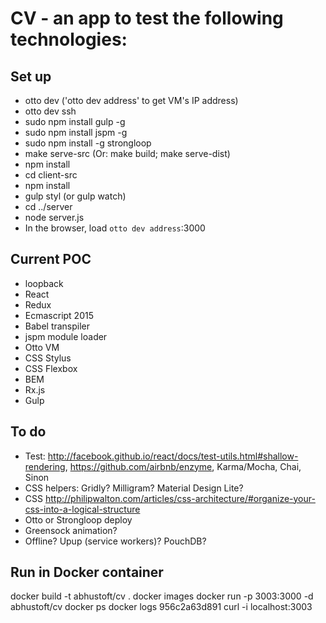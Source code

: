 # CV - an app to test the following technologies:

## Set up
* otto dev ('otto dev address' to get VM's IP address)
* otto dev ssh
* sudo npm install gulp -g
* sudo npm install jspm -g
* sudo npm install -g strongloop
* make serve-src (Or: make build; make serve-dist)
* npm install
* cd client-src
* npm install
* gulp styl (or gulp watch)
* cd ../server
* node server.js
* In the browser, load `otto dev address`:3000

## Current POC
* loopback
* React
* Redux
* Ecmascript 2015
* Babel transpiler
* jspm module loader
* Otto VM
* CSS Stylus
* CSS Flexbox
* BEM
* Rx.js
* Gulp

## To do
* Test: http://facebook.github.io/react/docs/test-utils.html#shallow-rendering, https://github.com/airbnb/enzyme, Karma/Mocha, Chai, Sinon
* CSS helpers: Gridly? Milligram? Material Design Lite?
* CSS http://philipwalton.com/articles/css-architecture/#organize-your-css-into-a-logical-structure
* Otto or Strongloop deploy
* Greensock animation?
* Offline? Upup (service workers)? PouchDB?

## Run in Docker container
docker build -t abhustoft/cv .
docker images
docker run -p 3003:3000 -d abhustoft/cv
docker ps
docker logs 956c2a63d891
curl -i localhost:3003


